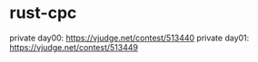 # rust-cpc
private day00: https://vjudge.net/contest/513440
private day01: https://vjudge.net/contest/513449

